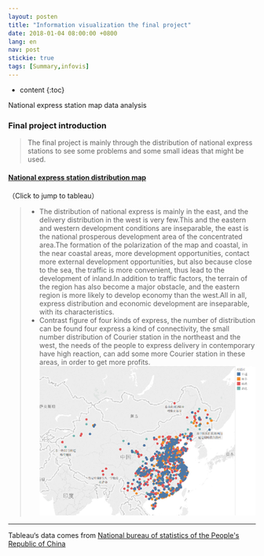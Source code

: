 ```yaml
---
layout: posten
title: "Information visualization the final project"
date: 2018-01-04 08:00:00 +0800
lang: en
nav: post
stickie: true
tags: [Summary,infovis]
---
```


* content
{:toc}

National express station map data analysis
<!-- more -->

### Final project introduction
>   The final project is mainly through the distribution of national express stations to see some problems and some small ideas that might be used.



#### [National express station distribution map](https://public.tableau.com/views/1_5274/1_1?:embed=y&:display_count=yes&publish=yes) 
（Click to jump to tableau）
>- The distribution of national express is mainly in the east, and the delivery distribution in the west is very few.This and the eastern and western development conditions are inseparable, the east is the national prosperous development area of the concentrated area.The formation of the polarization of the map and coastal, in the near coastal areas, more development opportunities, contact more external development opportunities, but also because close to the sea, the traffic is more convenient, thus lead to the development of inland.In addition to traffic factors, the terrain of the region has also become a major obstacle, and the eastern region is more likely to develop economy than the west.All in all, express distribution and economic development are inseparable, with its characteristics.
>- Contrast figure of four kinds of express, the number of distribution can be found four express a kind of connectivity, the small number distribution of Courier station in the northeast and the west, the needs of the people to express delivery in contemporary have high reaction, can add some more Courier station in these areas, in order to get more profits.
![image](https://github.com/zdnfzgb/zdnfzgb.github.io/blob/master/img-tableau/%E5%85%A8%E5%9B%BD%E5%BF%AB%E9%80%92.png?raw=true)
---




Tableau‘s data comes from [National bureau of statistics of the People's Republic of China](http://www.stats.gov.cn/)
